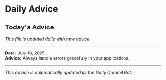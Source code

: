 # Daily Advice

## Today's Advice
*This file is updated daily with new advice.*

---

**Date:** July 18, 2025  
**Advice:** Always handle errors gracefully in your applications.

---

*This advice is automatically updated by the Daily Commit Bot.*
